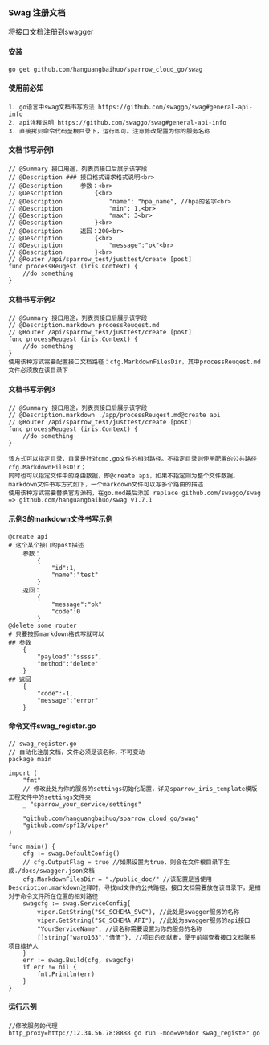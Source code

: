 ### Swag 注册文档

   将接口文档注册到swagger

#### 安装

    go get github.com/hanguangbaihuo/sparrow_cloud_go/swag

#### 使用前必知

    1. go语言中swag文档书写方法 https://github.com/swaggo/swag#general-api-info
    2. api注释说明 https://github.com/swaggo/swag#general-api-info
    3. 直接拷贝命令代码至根目录下，运行即可。注意修改配置为你的服务名称

#### 文档书写示例1

    // @Summary 接口用途，列表页接口后展示该字段
    // @Description ### 接口格式请求格式说明<br> 
    // @Description     参数：<br> 
    // @Description         {<br> 
    // @Description             "name": "hpa_name", //hpa的名字<br> 
    // @Description             "min": 1,<br> 
    // @Description             "max": 3<br> 
    // @Description         }<br> 
    // @Description     返回：200<br>
    // @Description         {<br> 
    // @Description             "message":"ok"<br> 
    // @Description         }<br>
    // @Router /api/sparrow_test/justtest/create [post]
    func processReuqest (iris.Context) {
        //do something
    }

#### 文档书写示例2

    // @Summary 接口用途，列表页接口后展示该字段
    // @Description.markdown processReuqest.md
    // @Router /api/sparrow_test/justtest/create [post]
    func processReuqest (iris.Context) {
        //do something
    }
    使用该种方式需要配置接口文档路径：cfg.MarkdownFilesDir，其中processReuqest.md文件必须放在该目录下

#### 文档书写示例3

    // @Summary 接口用途，列表页接口后展示该字段
    // @Description.markdown ./app/processReuqest.md@create api
    // @Router /api/sparrow_test/justtest/create [post]
    func processReuqest (iris.Context) {
        //do something
    }

    该方式可以指定目录，目录是针对cmd.go文件的相对路径。不指定目录则使用配置的公共路径cfg.MarkdownFilesDir；
    同时也可以指定文件中的路由数据，即@create api，如果不指定则为整个文件数据。markdown文件书写方式如下，一个markdown文件可以写多个路由的描述
    使用该种方式需要替换官方源码，在go.mod最后添加 replace github.com/swaggo/swag => github.com/hanguangbaihuo/swag v1.7.1

#### 示例3的markdown文件书写示例

    @create api
    # 这个某个接口的post描述
        参数：
            {
                "id":1,
                "name":"test"
            }
        返回：
            {
                "message":"ok"
                "code":0
            }
    @delete some router
    # 只要按照markdown格式写就可以
    ## 参数
        {
            "payload":"sssss",
            "method":"delete"
        }
    ## 返回
        {
            "code":-1,
            "message":"error"
        }

#### 命令文件swag_register.go

    // swag_register.go
    // 自动化注册文档，文件必须是该名称，不可变动
    package main

    import (
        "fmt"
        // 修改此处为你的服务的settings初始化配置，详见sparrow_iris_template模版工程文件中的settings文件夹
        _ "sparrow_your_service/settings"

        "github.com/hanguangbaihuo/sparrow_cloud_go/swag"
        "github.com/spf13/viper"
    )

    func main() {
        cfg := swag.DefaultConfig()
        // cfg.OutputFlag = true //如果设置为true，则会在文件根目录下生成./docs/swagger.json文档
        cfg.MarkdownFilesDir = "./public_doc/" //该配置是当使用Description.markdown注释时，寻找md文件的公共路径，接口文档需要放在该目录下，是相对于命令文件所在位置的相对路径
        swagcfg := swag.ServiceConfig{
            viper.GetString("SC_SCHEMA_SVC"), //此处是swagger服务的名称
            viper.GetString("SC_SCHEMA_API"), //此处为swagger服务的api接口
            "YourServiceName", //该名称需要设置为你的服务的名称
            []string{"waro163","倩倩"}, //项目的贡献者，便于前端查看接口文档联系项目维护人
        }
        err := swag.Build(cfg, swagcfg)
        if err != nil {
            fmt.Println(err)
        }
    }
    
#### 运行示例
    
    //修改服务的代理
    http_proxy=http://12.34.56.78:8888 go run -mod=vendor swag_register.go